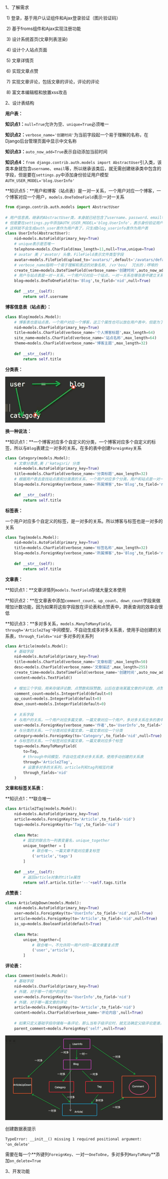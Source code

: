 1、了解需求

​	1) 登录，基于用户认证组件和Ajax登录验证（图片验证码）

​	2) 基于froms组件和Ajax实现注册功能

​	3) 设计系统首页(文章列表渲染)

​	4) 设计个人站点页面

​	5) 文章详情页

​	6) 实现文章点赞

​	7) 实现文章评论，包括文章的评论，评论的评论

​	8) 富文本编辑框和放置xss攻击

2、设计表结构

**用户表：**

**知识点1：**`null=True`允许为空、`unique=True`必须唯一

**知识点2：**`verbose_name='创建时间'`为当前字段起一个易于理解的名称，在Django后台管理页面中显示中文名称

**知识点3：**`auto_now_add=True`表示自动添加当前时间

**知识点4：**`from django.contrib.auth.models import AbstractUser`引入类，该类本身就包含`username`、`email`等，所以继承该类后，就无需创建继承类中包含的字段，但是要在`settings.py`中添加身份验证用户模型`AUTH_USER_MODEL='blog.UserInfo'`

**知识点5：**用户和博客（站点表）是一对一关系，一个用户对应一个博客，一个博客对应一个用户，`models.OneToOneField`表示一对一关系

```python
from django.contrib.auth.models import AbstractUser

# 用户信息表。继承的AbstractUser类，本身就已经包含了username、password、email等字段，再额外的添加一些自定义的字段，实现自定义用户表，作为用户的接口表
# 但是要在settings.py中添加AUTH_USER_MODEL='blog.UserInfo'，表示身份验证用户模型
# 这样就不会生成auth_user表作为用户表了，只生成blog_userinfo表作为用户表
class UserInfo(AbstractUser):
    nid=models.AutoField(primary_key=True)
    # unique表示是否唯一
    telephone=models.CharField(max_length=11,null=True,unique=True)
    # avatar 美 /'ævətɑr/ 头像，FileField表示文件类型字段
    avatar=models.FileField(upload_to='avatars/',default='/avatars/default.png')
    # verbose_name指明一个易于理解和表述的对象名称, /vɝ'bos/  冗长的；啰嗦的
    create_time=models.DateTimeField(verbose_name='创建时间',auto_now_add=True)
    # 用户与站点表是一对一关系，一个用户只对应一个站点，一对一关系在哪张表中建立关系都是可以的，看更倾向于通过哪张表作为源头去查找，当前是通过用户查找博客站点
    blog=models.OneToOneField(to='Blog',to_field='nid',null=True)

    def __str__(self):
        return self.username
```



**博客信息表（站点表）：**

```python
class Blog(models.Model):
    # 博客表也是站点表，一个用户对应一个博客，这三个属性也可以放在用户表中，但是为了解耦，可以单独存放
    nid=models.CharField(primary_key=True)
    title=models.CharField(verbose_name='个人博客标题',max_length=64)
    site_name=models.CharField(verbose_name='站点名称',max_length=64)
    theme=models.CharField(verbose_name='博客主题',max_length=32)

    def __str__(self):
        return self.title
```



**分类表：**

![1543821550557](.\image\1543821550557.png)



**换一种说法：**

**知识点1：**一个博客对应多个自定义的分类，一个博客对应多个自定义的标签，所以与`Blog`表建立一对多的关系，在多的表中创建`ForeignKey`关系

```python
class Category(models.Model):
    # 文章分类表,美 /'kætəɡɔri/ 分类
    nid=models.AutoField(primary_key=True)
    title=models.CharField(verbose_name='分类标题',max_length=32)
    # 根据用户表去查找站点表和分类表的关系，一个用户对应多个分类，用户和站点是一对一的关系，所以要创建站点和分类的关系也是一对多关系，在多的表中创建外键,以后在查询一个用户有哪些分类对象时，可以通过用户表的站点对象去查询所有的分类
    blog=models.ForeignKey(verbose_name='所属博客',to='Blog',to_field='nid')
    
    def __str__(self):
    	return self.title
```



**标签表：**

一个用户对应多个自定义的标签，是一对多的关系。所以博客与标签也是一对多的关系

```python
class Tag(models.Model):
    nid=models.AutoField(primary_key=True)
    title=models.CharField(verbose_name='标签名称',max_length=32)
    blog=models.ForeignKey(verbose_name='所属博客',to='Blog',to_field='nid')

    def __str__(self):
        return self.title
```



**文章表：**

**知识点1：**文章详情列`models.TextField`存储大量文本使用

**知识点2：**在文章表中添加`comment_count`、`up_count`、`down_count`字段来做增加计数功能，因为如果将这些字段放在评论表和点赞表中，跨表查询的效率会很低

**知识点3：**多对多关系，`models.ManyToManyField`，`through='Article2Tag'`中间模型，不自动生成多对多关系表，使用手动创建的关系表，`through_fields='nid'`多对多的关系列

```python
class Article(models.Model):
    # 基础字段
    nid=models.AutoField(primary_key=True)
    title=models.CharField(verbose_name='文章标题',max_length=50)
    desc=models.CharField(verbose_name='文章描述',max_length=255)
    create_time=models.DateTimeField(verbose_name='创建时间',auto_now_add=True)
    content=models.TextField()
    
    # 增加三个字段，用来存储评论数、点赞数和踩赞数。以后在查询某篇文章的评论数、点赞数时，就会涉及到跨表查询，相比于添加操作和查询操作，跨表查询的效率会很低，所以每有一个新评论时，就在文章表中评论数列中+1
    comment_count=models.IntegerField(default=0)
    up_count=models.IntegerField(default=0)
    down_count=models.IntegerField(default=0)

    # 关系字段
    # 与用户的关系，一个用户对应多篇文章，一篇文章对应一个用户，多对多关系在多的表中创建关系
    user=models.ForeignKey(verbose_name='作者',to='UserInfo',to_field='nid',null=True)
    # 与分类的关系，一个分类对应多篇文章，一篇文章对应一个分类
    category=models.ForeignKey(to='Category',to_field='nid',null=True)
    # 与标签的关系，一个标签对应多篇文章，一篇文章对应多个标签
    tags=models.ManyToManyField(
        to=Tag,
        # through中间模型，不自动生成多对多关系表，使用手动创建的关系表
        through='Article2Tag',
        # 设置多对多的关系列，article列和tag列相互约束
        through_fields='nid'
    )
```



**文章和标签关系表：**

**知识点1：**联合唯一

```python
class Article2Tag(models.Model):
    nid=models.AutoField(primary_key=True)
    article=models.ForeignKey(to='Article',to_field='nid')
    tags=models.ForeignKey(to='Tag',to_field='nid')

    class Meta:
        # 固定的联合为一列表变量名，unique_together
        unique_together = [
            # 联合唯一，一篇文章不能对应重复标签
            ('article','tags')
        ]

    def __str__(self):
        # 返回article对象的title属性
        return self.article.title+'--'+self.tags.title
```



**点赞表：**

```python
class ArticleUpDown(models.Model):
    nid=models.AutoField(primary_key=True)
    user=models.ForeignKey(to='UserInfo',to_field='nid',null=True)
    article=models.ForeignKey(to='Article',to_field='nid',null=True)
    is_up=models.BooleanField(default=True)

    class Meta:
        unique_together=[
            # 联合唯一，不允许同一用户对同一篇文章重复点赞
            ('user','article'),
        ]
```



**评论表：**

```python
class Comment(models.Model):
    # 基础字段
    nid=models.CharField(primary_key=True)
    # 外键，对于哪一个用户的评论
    user=models.ForeignKey(to='UserInfo',to_field='nid')
    # 外键，对于哪一篇文章的评论
    article=models.ForeignKey(to='Article',to_field='nid')
    content=models.CharField(verbose_name='评论内容',null=True)

    # 如果只定义基础字段存储每一条评论，那么当有子级评论时，就无法确定父级评论是谁，所以添加parent_comment字段存储父级字段，为了起到约束的作用，使用ForeignKey，对于子级表中的字段，可以使用Comment，也可以是self。null=True该字段值可以为null，表示评论为根评论，也是就是对文章的评论，而不是对评论的评论
    parent_comment=models.ForeignKey('self',null=True)
```



![1543907321315](.\image\1543907321315.png)



创建数据表提示

`TypeError: __init__() missing 1 required positional argument: 'on_delete'`

需要在每一个**外键列`ForeignKey`、一对一`OneToOne`，多对多列`ManyToMany`**添加`on_delete=True`



3、开发功能